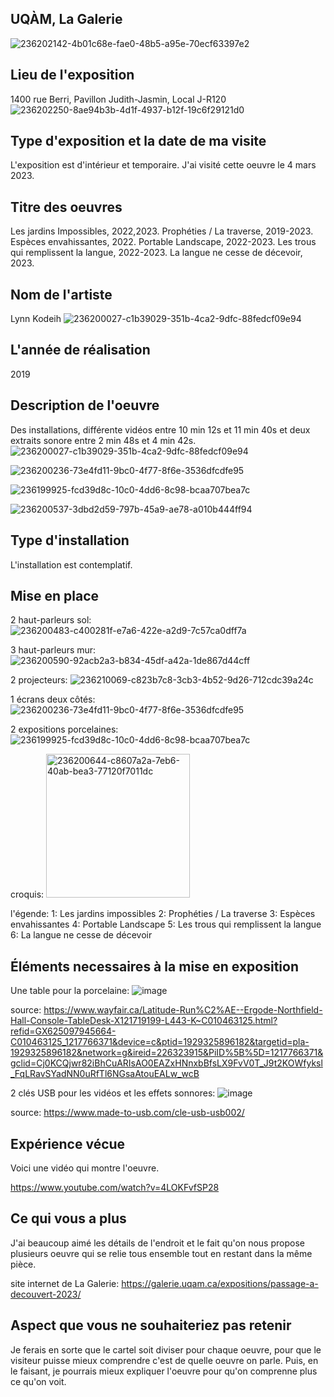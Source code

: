 ## UQÀM, La Galerie ##

![236202142-4b01c68e-fae0-48b5-a95e-70ecf63397e2](https://user-images.githubusercontent.com/112189073/236202788-f6386819-1d18-4e8f-a2eb-e317c4dd6636.jpg)

## Lieu de l'exposition ##
1400 rue Berri, Pavillon Judith-Jasmin, Local J-R120
![236202250-8ae94b3b-4d1f-4937-b12f-19c6f29121d0](https://user-images.githubusercontent.com/112189073/236203348-a17556df-9921-451d-b72e-206be7015fea.jpg)

## Type d'exposition et la date de ma visite ##
L'exposition est d'intérieur et temporaire. J'ai visité cette oeuvre le 4 mars 2023.

## Titre des oeuvres ##
Les jardins Impossibles, 2022,2023.
Prophéties / La traverse, 2019-2023.
Espèces envahissantes, 2022.
Portable Landscape, 2022-2023.
Les trous qui remplissent la langue, 2022-2023.
La langue ne cesse de décevoir, 2023.

## Nom de l'artiste ##

Lynn Kodeih
![236200027-c1b39029-351b-4ca2-9dfc-88fedcf09e94](https://user-images.githubusercontent.com/112189073/236206205-dca49ea6-39f6-44fc-b299-ba3110985f81.jpg)

## L'année de réalisation ##

2019

## Description de l'oeuvre ##

Des installations, différente vidéos entre 10 min 12s et 11 min 40s et deux extraits sonore entre 2 min 48s et 4 min 42s.
![236200027-c1b39029-351b-4ca2-9dfc-88fedcf09e94](https://user-images.githubusercontent.com/112189073/236207862-d7222f5b-70fa-4455-a9ff-31ad57072db9.jpg)

![236200236-73e4fd11-9bc0-4f77-8f6e-3536dfcdfe95](https://user-images.githubusercontent.com/112189073/236208505-e971bbb4-3745-486e-a8c7-7c0e156b0134.jpg)

![236199925-fcd39d8c-10c0-4dd6-8c98-bcaa707bea7c](https://user-images.githubusercontent.com/112189073/236208625-6a6f198c-7b54-4233-bc3c-7adbb3d7890c.jpg)

![236200537-3dbd2d59-797b-45a9-ae78-a010b444ff94](https://user-images.githubusercontent.com/112189073/236208702-4e5bbc36-3beb-462a-9862-ad2037ee9e32.jpg)

## Type d'installation ##

L'installation est contemplatif.

## Mise en place ##

2 haut-parleurs sol:
![236200483-c400281f-e7a6-422e-a2d9-7c57ca0dff7a](https://user-images.githubusercontent.com/112189073/236209133-4e7c5ecc-9721-4694-a548-c4da4dc48c29.jpg)

3 haut-parleurs mur:
![236200590-92acb2a3-b834-45df-a42a-1de867d44cff](https://user-images.githubusercontent.com/112189073/236209345-9843f4a1-dc6a-457c-85ed-7e02fc60cf07.jpg)

2 projecteurs:
![236210069-c823b7c8-3cb3-4b52-9d26-712cdc39a24c](https://user-images.githubusercontent.com/112189073/236210105-5f6468f8-82b0-475f-a9b1-e4bbe7724f7a.png)

1 écrans deux côtés:
![236200236-73e4fd11-9bc0-4f77-8f6e-3536dfcdfe95](https://user-images.githubusercontent.com/112189073/236210597-ba227a15-2cd5-446d-b6af-5076528364d3.jpg)

2 expositions porcelaines:
![236199925-fcd39d8c-10c0-4dd6-8c98-bcaa707bea7c](https://user-images.githubusercontent.com/112189073/236211186-4198bb02-374b-4bb2-8b97-702830b738d3.jpg)

croquis: 
<img width="230" alt="236200644-c8607a2a-7eb6-40ab-bea3-77120f7011dc" src="https://user-images.githubusercontent.com/112189073/236211439-f3e81ad0-8a1f-4d60-bbad-01103b79a43a.png">

l'égende: 
1: Les jardins impossibles
2: Prophéties / La traverse
3: Espèces envahissantes
4: Portable Landscape
5: Les trous qui remplissent la langue
6: La langue ne cesse de décevoir

## Éléments necessaires à la mise en exposition ##

Une table pour la porcelaine:
![image](https://user-images.githubusercontent.com/112189073/236212084-d2e6c0da-7117-4129-b776-603425ff805f.png)

source: https://www.wayfair.ca/Latitude-Run%C2%AE--Ergode-Northfield-Hall-Console-TableDesk-X121719199-L443-K~C010463125.html?refid=GX625097945664-C010463125_1217766371&device=c&ptid=1929325896182&targetid=pla-1929325896182&network=g&ireid=226323915&PiID%5B%5D=1217766371&gclid=Cj0KCQjwr82iBhCuARIsAO0EAZxHNnxbBfsLX9FvV0T_J9t2KOWfyksl_FqLRavSYadNN0uRfTl6NGsaAtouEALw_wcB

2 clés USB pour les vidéos et les effets sonnores:
![image](https://user-images.githubusercontent.com/112189073/236212576-ed4d39e3-3438-4696-9c6f-7dda2b63f0fb.png)

source: https://www.made-to-usb.com/cle-usb-usb002/

## Expérience vécue ## 

Voici une vidéo qui montre l'oeuvre.

https://www.youtube.com/watch?v=4LOKFvfSP28

## Ce qui vous a plus ## 

J'ai beaucoup aimé les détails de l'endroit et le fait qu'on nous propose plusieurs oeuvre qui se relie tous ensemble tout en restant dans la même pièce.

site internet de La Galerie: https://galerie.uqam.ca/expositions/passage-a-decouvert-2023/

## Aspect que vous ne souhaiteriez pas retenir ##

Je ferais en sorte que le cartel soit diviser pour chaque oeuvre, pour que le visiteur puisse mieux comprendre c'est de quelle oeuvre on parle. Puis, en le faisant, je pourrais mieux expliquer l'oeuvre pour qu'on comprenne plus ce qu'on voit.
